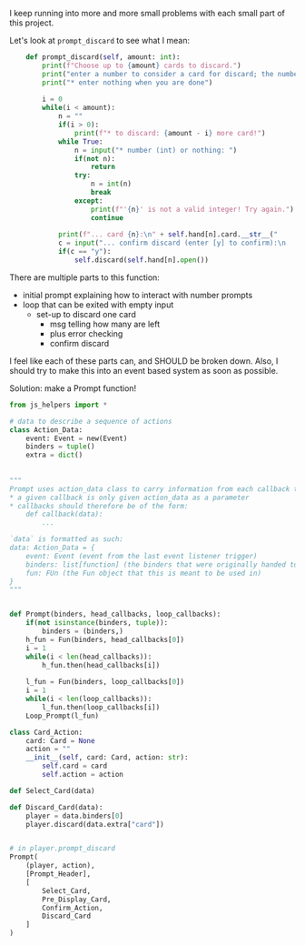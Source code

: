 
I keep running into more and more small problems with each small part of this project.

Let's look at `prompt_discard` to see what I mean:

```py
    def prompt_discard(self, amount: int):
        print(f"Choose up to {amount} cards to discard.")
        print("enter a number to consider a card for discard; the number is the index of that card within your hand;")
        print("* enter nothing when you are done")
        
        i = 0
        while(i < amount):
            n = ""
            if(i > 0):
                print(f"* to discard: {amount - i} more card!")
            while True:
                n = input("* number (int) or nothing: ")
                if(not n):
                    return
                try:
                    n = int(n)
                    break
                except:
                    print(f"'{n}' is not a valid integer! Try again.")
                    continue
            
            print(f"... card {n}:\n" + self.hand[n].card.__str__("    | "))
            c = input("... confirm discard (enter [y] to confirm):\n    | ")
            if(c == "y"):
                self.discard(self.hand[n].open())
```

There are multiple parts to this function:
* initial prompt explaining how to interact with number prompts
* loop that can be exited with empty input
    * set-up to discard one card
        * msg telling how many are left
        * plus error checking
        * confirm discard

I feel like each of these parts can, and SHOULD be broken down. Also, I should try to make this into an event based system as soon as possible.

Solution: make a Prompt function!
```py
from js_helpers import *

# data to describe a sequence of actions
class Action_Data:
    event: Event = new(Event)
    binders = tuple()
    extra = dict()
    
    
"""
Prompt uses action_data class to carry information from each callback to the next
* a given callback is only given action_data as a parameter
* callbacks should therefore be of the form:
    def callback(data):
        ...

`data` is formatted as such:
data: Action_Data = {
    event: Event (event from the last event listener trigger)
    binders: list[function] (the binders that were originally handed to Prompt)
    fun: FUn (the Fun object that this is meant to be used in)
} 
"""


def Prompt(binders, head_callbacks, loop_callbacks):
    if(not isinstance(binders, tuple)):
        binders = (binders,)
    h_fun = Fun(binders, head_callbacks[0])
    i = 1
    while(i < len(head_callbacks)):
        h_fun.then(head_callbacks[i])
    
    l_fun = Fun(binders, loop_callbacks[0])
    i = 1
    while(i < len(loop_callbacks)):
        l_fun.then(loop_callbacks[i])
    Loop_Prompt(l_fun)

class Card_Action:
    card: Card = None
    action = ""
    __init__(self, card: Card, action: str):
        self.card = card
        self.action = action

def Select_Card(data)

def Discard_Card(data):
    player = data.binders[0]
    player.discard(data.extra["card"])


# in player.prompt_discard
Prompt(
    (player, action),
    [Prompt_Header],
    [
        Select_Card,
        Pre_Display_Card,
        Confirm_Action,
        Discard_Card
    ]
)

```


